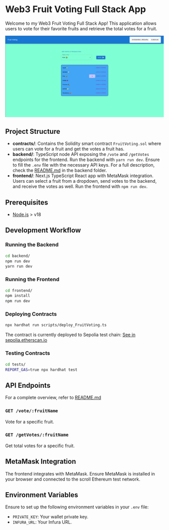 # Web3 Fruit Voting Full Stack App

Welcome to my Web3 Fruit Voting Full Stack App! This application allows users to vote for their favorite fruits and retrieve the total votes for a fruit.

![FruitVotingApp](media/FruitVoting.png)

## Project Structure

- **contracts/**: Contains the Solidity smart contract `FruitVoting.sol` where users can vote for a fruit and get the votes a fruit has.
- **backend/**: TypeScript node API exposing the `/vote` and `/getVotes` endpoints for the frontend. Run the backend with `yarn run dev`. Ensure to fill the `.env` file with the necessary API keys. For a full description, check the [README.md](https://github.com/reymom/fruit-voting-web3/tree/main/backend#readme) in the backend folder.
- **frontend/**: Next.js TypeScript React app with MetaMask integration. Users can select a fruit from a dropdown, send votes to the backend, and receive the votes as well. Run the frontend with `npm run dev`.

## Prerequisites

- [Node.js](https://nodejs.org/en/download) > v18

## Development Workflow

### Running the Backend

```bash
cd backend/
npm run dev
yarn run dev
```

### Running the Frontend

```bash
cd frontend/
npm install
npm run dev
```

### Deploying Contracts

```bash
npx hardhat run scripts/deploy_FruitVoting.ts
```

The contract is currently deployed to Sepolia test chain:
[See in sepolia.etherscan.io](https://sepolia.etherscan.io/address/0x9025e74d23384f664cfeb07f1d8abd19570758b5)

### Testing Contracts

```bash
cd tests/
REPORT_GAS=true npx hardhat test
```

## API Endpoints

For a complete overview, refer to [README.md](https://github.com/reymom/fruit-voting-web3/tree/main/backend#readme)

### `GET /vote/:fruitName`

Vote for a specific fruit.

### `GET /getVotes/:fruitName`

Get total votes for a specific fruit.

## MetaMask Integration

The frontend integrates with MetaMask. Ensure MetaMask is installed in your browser and connected to the scroll Ethereum test network.

## Environment Variables

Ensure to set up the following environment variables in your `.env` file:

- `PRIVATE_KEY`: Your wallet private key.
- `INFURA_URL`: Your Infura URL.
